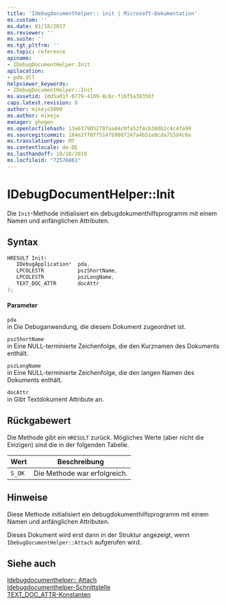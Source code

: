 ```yaml
---
title: 'Idebugdocumenthelper:: init | Microsoft-Dokumentation'
ms.custom: ''
ms.date: 01/18/2017
ms.reviewer: ''
ms.suite: ''
ms.tgt_pltfrm: ''
ms.topic: reference
apiname:
- IDebugDocumentHelper.Init
apilocation:
- pdm.dll
helpviewer_keywords:
- IDebugDocumentHelper::Init
ms.assetid: 1dd5a01f-0779-4109-8c6c-f16f5a3835bf
caps.latest.revision: 8
author: mikejo5000
ms.author: mikejo
manager: ghogen
ms.openlocfilehash: 13e6379052707aa44c0fa52f4cb30db2c4c4fa99
ms.sourcegitcommit: 184e2ff0ff514fb980724fa4b51e0cda753d4c6e
ms.translationtype: MT
ms.contentlocale: de-DE
ms.lasthandoff: 10/18/2019
ms.locfileid: "72576861"
---
```

# <a name="idebugdocumenthelperinit"></a>IDebugDocumentHelper::Init
Die `Init`-Methode initialisiert ein debugdokumenthilfsprogramm mit einem Namen und anfänglichen Attributen.  
  
## <a name="syntax"></a>Syntax  
  
```cpp
HRESULT Init(  
   IDebugApplication*  pda,  
   LPCOLESTR           pszShortName,  
   LPCOLESTR           pszLongName,  
   TEXT_DOC_ATTR       docAttr  
);  
```  
  
#### <a name="parameters"></a>Parameter  
 `pda`  
 in Die Debuganwendung, die diesem Dokument zugeordnet ist.  
  
 `pszShortName`  
 in Eine NULL-terminierte Zeichenfolge, die den Kurznamen des Dokuments enthält.  
  
 `pszLongName`  
 in Eine NULL-terminierte Zeichenfolge, die den langen Namen des Dokuments enthält.  
  
 `docAttr`  
 in Gibt Textdokument Attribute an.  
  
## <a name="return-value"></a>Rückgabewert  
 Die Methode gibt ein `HRESULT` zurück. Mögliches Werte (aber nicht die Einzigen) sind die in der folgenden Tabelle.  
  
|Wert|Beschreibung|  
|-----------|-----------------|  
|`S_OK`|Die Methode war erfolgreich.|  
  
## <a name="remarks"></a>Hinweise  
 Diese Methode initialisiert ein debugdokumenthilfsprogramm mit einem Namen und anfänglichen Attributen.  
  
 Dieses Dokument wird erst dann in der Struktur angezeigt, wenn `IDebugDocumentHelper::Attach` aufgerufen wird.  
  
## <a name="see-also"></a>Siehe auch  
 [Idebugdocumenthelper:: Attach](../../winscript/reference/idebugdocumenthelper-attach.md)   
 [Idebugdocumenthelper-Schnittstelle](../../winscript/reference/idebugdocumenthelper-interface.md)   
 [TEXT_DOC_ATTR-Konstanten](../../winscript/reference/text-doc-attr-constants.md)